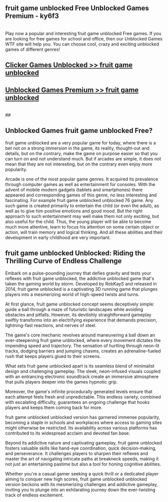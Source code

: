 ## fruit game unblocked Free Unblocked Games Premium - ky6f3 <br>
<br>
Play now a popular and interesting fruit game unblocked Free games. If you are looking for free games for school and office, then our Unblocked Games WTF site will help you. You can choose cool, crazy and exciting unblocked games of different genres!


##  [Clicker Games Unblocked >> fruit game unblocked](http://freeplayer.one?title=fruit_game_unblocked&ref=05)

##  [Unblocked Games Premium >> fruit game unblocked](http://freeplayer.one?title=fruit_game_unblocked&ref=05)
  <br>
  ##



## Unblocked Games fruit game unblocked Free?

fruit game unblocked are a very popular game for today, where there is a bet not on a strong immersion in the game, its reality, thought-out and details, but on the contrary, make the game on purpose easier so that you can turn on and not understand much. But if arcades are simple, it does not mean that they are not interesting, but on the contrary even enjoy more popularity.

Arcade is one of the most popular game genres. It acquired its prevalence through computer games as well as entertainment for consoles. With the advent of mobile modern gadgets (tablets and smartphones) there appeared and corresponding games of this genre, no less interesting and fascinating. For example fruit game unblocked unblocked 76 game. Any such game is created primarily to entertain the child (or even the adult), as well as to give him positive emotions and good mood. But the right approach to such entertainment may well make them not only exciting, but also useful for the child. Thus, the young player will be able to become much more attentive, learn to focus his attention on some certain object or action, will train memory and logical thinking. And all these abilities and their development in early childhood are very important.

##  fruit game unblocked Unblocked: Riding the Thrilling Curve of Endless Challenge

Embark on a pulse-pounding journey that defies gravity and tests your reflexes with fruit game unblocked, the addictive unblocked game that's taken the gaming world by storm. Developed by RobKayS and released in 2014, fruit game unblocked is a captivating 3D running game that plunges players into a mesmerizing world of high-speed twists and turns.

At first glance, fruit game unblocked concept seems deceptively simple: guide a ball through a maze of futuristic landscapes while avoiding obstacles and pitfalls. However, its devilishly straightforward gameplay swiftly transforms into an electrifying experience that demands precision, lightning-fast reactions, and nerves of steel.

The game's core mechanic revolves around maneuvering a ball down an ever-steepening fruit game unblocked, where every movement dictates the impending speed and trajectory. The sensation of hurtling through neon-lit tracks, dodging barriers and jumping chasms, creates an adrenaline-fueled rush that keeps players glued to their screens.

What sets fruit game unblocked apart is its seamless blend of minimalist design and challenging gameplay. The sleek, neon-infused visuals coupled with an entrancing electronic soundtrack create an immersive atmosphere that pulls players deeper into the games hypnotic grip.

Moreover, the game's infinite procedurally generated levels ensure that each attempt feels fresh and unpredictable. This endless variety, combined with escalating difficulty, guarantees an ongoing challenge that hooks players and keeps them coming back for more.

fruit game unblocked unblocked version has garnered immense popularity, becoming a staple in schools and workplaces where access to gaming sites might otherwise be restricted. Its availability across various platforms has contributed to its widespread acclaim and devoted fan base.

Beyond its addictive nature and captivating gameplay, fruit game unblocked fosters valuable skills like hand-eye coordination, quick decision-making, and perseverance. It challenges players to sharpen their reflexes and master the art of navigating intricate paths at breakneck speeds, making it not just an entertaining pastime but also a tool for honing cognitive abilities.

Whether you're a casual gamer seeking a quick thrill or a dedicated player aiming to conquer new high scores, fruit game unblocked unblocked version beckons with its mesmerizing challenges and addictive gameplay, inviting you to plunge into an exhilarating journey down the ever-twisting track of endless excitement.